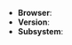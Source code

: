 <!--
Thank you for reporting an issue.

This issue tracker is for bugs and issues found within gitcoin.
If you require more general support reach out to us at
gitcoin.co/slack

Please fill in as much of the template below as you're able.

Browser: web / mobile browser
Version: version of the browser
Subsystem: if known, please specify affected core module name

If possible, please provide code that demonstrates the problem, keeping it as
simple by all means go ahead.
-->

* **Browser**:
* **Version**:
* **Subsystem**:

<!-- Enter your issue details below this comment. -->
